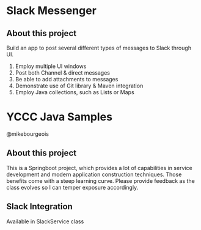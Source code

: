 # Slack Messenger

## About this project
Build an app to post several different types of messages to Slack through UI.

1. Employ multiple UI windows 
2. Post both Channel & direct messages 
3. Be able to add attachments to messages 
4. Demonstrate use of Git library & Maven integration 
5. Employ Java collections, such as Lists or Maps 



# YCCC Java Samples
@mikebourgeois
## About this project
This is a Springboot project, which provides a lot of capabilities in service development and modern application construction techniques.
Those benefits come with a steep learning curve.  Please provide feedback as the class evolves so I can temper exposure accordingly.

## Slack Integration
Available in SlackService class
